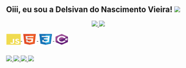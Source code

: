 <h2> Oiii, eu sou a Delsivan do Nascimento Vieira! <img src="https://media.giphy.com/media/mGcNjsfWAjY5AEZNw6/giphy.gif" width="40"></h2>

<div align="center">
  <a href="https://github.com/Delsivan">
  <img height="180em" src="https://github-readme-stats.vercel.app/api?username=delsivan&show_icons=true&theme=dracula&include_all_commits=true&count_private=true"/>
  <img height="180em" src="https://github-readme-stats.vercel.app/api/top-langs/?username=delsivan&layout=compact&langs_count=7&theme=dracula"/>
</div>

<div style="display: inline_block"><br>
  <img align="center" alt="Delsivan-Js" height="30" width="40" src="https://raw.githubusercontent.com/devicons/devicon/master/icons/javascript/javascript-plain.svg">
  <img align="center" alt="Delsivan-HTML" height="30" width="40" src="https://raw.githubusercontent.com/devicons/devicon/master/icons/html5/html5-original.svg">
  <img align="center" alt="Delsivan-CSS" height="30" width="40" src="https://raw.githubusercontent.com/devicons/devicon/master/icons/css3/css3-original.svg">
  <img align="center" alt="Delsivan-Csharp" height="30" width="40" src="https://raw.githubusercontent.com/devicons/devicon/master/icons/csharp/csharp-original.svg">
</div>
  
 ##
 
<div>
  <a href="" target="_blank"><img src="https://img.shields.io/badge/Discord-7289DA?style=for-the-badge&logo=discord&logoColor=white"       target="_blank">
  </a> 
  <a href = "mailto:delsivannascimentovieira@gmail.com"><img src="https://img.shields.io/badge/-Gmail-%23333?style=for-the-badge&logo=gmail&logoColor=white" target="_blank">       </a>
  <a href="https://www.linkedin.com/in/delsivan-nascimento-vieira-8b089784/" target="_blank"><img src="https://img.shields.io/badge/-LinkedIn-%230077B5?style=for-the-badge&logo=linkedin&logoColor=white" target="_blank">
  </a> 
<a href="https://www.instagram.com/delsivan_/?hl=pt-br" target="_blank"><img src="https://img.shields.io/badge/-Instagram-%23E4405F?style=for-the-badge&logo=instagram&logoColor=white" target="_blank">
  </a>
</div>


<!--
**Delsivan/Delsivan** is a ✨ _special_ ✨ repository because its `README.md` (this file) appears on your GitHub profile.

Here are some ideas to get you started:

- 🔭 I’m currently working on ...
- 🌱 I’m currently learning ...
- 👯 I’m looking to collaborate on ...
- 🤔 I’m looking for help with ...
- 💬 Ask me about ...
- 📫 How to reach me: ...
- 😄 Pronouns: ...
- ⚡ Fun fact: ...
-->
